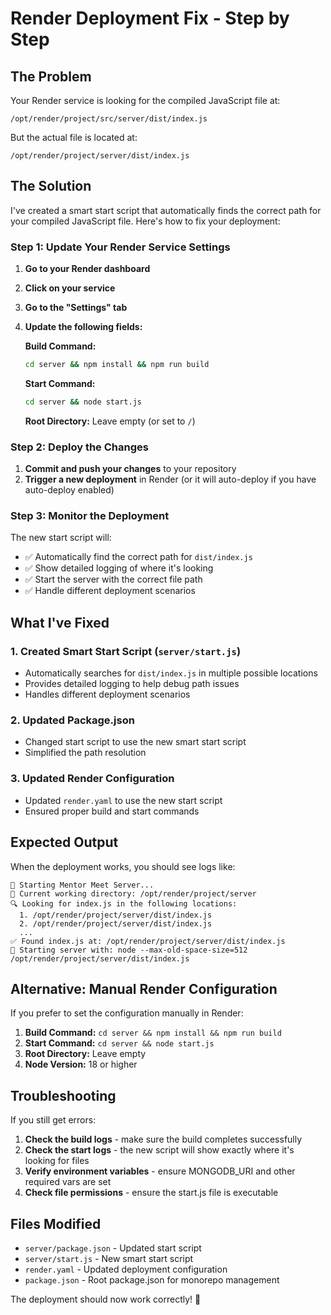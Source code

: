 # Render Deployment Fix - Step by Step

## The Problem

Your Render service is looking for the compiled JavaScript file at:

```
/opt/render/project/src/server/dist/index.js
```

But the actual file is located at:

```
/opt/render/project/server/dist/index.js
```

## The Solution

I've created a smart start script that automatically finds the correct path for your compiled JavaScript file. Here's how to fix your deployment:

### Step 1: Update Your Render Service Settings

1. **Go to your Render dashboard**
2. **Click on your service**
3. **Go to the "Settings" tab**
4. **Update the following fields:**

   **Build Command:**

   ```bash
   cd server && npm install && npm run build
   ```

   **Start Command:**

   ```bash
   cd server && node start.js
   ```

   **Root Directory:** Leave empty (or set to `/`)

### Step 2: Deploy the Changes

1. **Commit and push your changes** to your repository
2. **Trigger a new deployment** in Render (or it will auto-deploy if you have auto-deploy enabled)

### Step 3: Monitor the Deployment

The new start script will:

- ✅ Automatically find the correct path for `dist/index.js`
- ✅ Show detailed logging of where it's looking
- ✅ Start the server with the correct file path
- ✅ Handle different deployment scenarios

## What I've Fixed

### 1. Created Smart Start Script (`server/start.js`)

- Automatically searches for `dist/index.js` in multiple possible locations
- Provides detailed logging to help debug path issues
- Handles different deployment scenarios

### 2. Updated Package.json

- Changed start script to use the new smart start script
- Simplified the path resolution

### 3. Updated Render Configuration

- Updated `render.yaml` to use the new start script
- Ensured proper build and start commands

## Expected Output

When the deployment works, you should see logs like:

```
🚀 Starting Mentor Meet Server...
📁 Current working directory: /opt/render/project/server
🔍 Looking for index.js in the following locations:
  1. /opt/render/project/server/dist/index.js
  2. /opt/render/project/server/dist/index.js
  ...
✅ Found index.js at: /opt/render/project/server/dist/index.js
🎯 Starting server with: node --max-old-space-size=512 /opt/render/project/server/dist/index.js
```

## Alternative: Manual Render Configuration

If you prefer to set the configuration manually in Render:

1. **Build Command:** `cd server && npm install && npm run build`
2. **Start Command:** `cd server && node start.js`
3. **Root Directory:** Leave empty
4. **Node Version:** 18 or higher

## Troubleshooting

If you still get errors:

1. **Check the build logs** - make sure the build completes successfully
2. **Check the start logs** - the new script will show exactly where it's looking for files
3. **Verify environment variables** - ensure MONGODB_URI and other required vars are set
4. **Check file permissions** - ensure the start.js file is executable

## Files Modified

- `server/package.json` - Updated start script
- `server/start.js` - New smart start script
- `render.yaml` - Updated deployment configuration
- `package.json` - Root package.json for monorepo management

The deployment should now work correctly! 🎉
